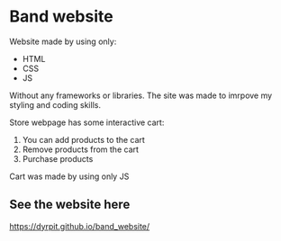 # Band website

Website made by using only:

- HTML
- CSS
- JS

Without any frameworks or libraries.
The site was made to imrpove my styling and coding skills.

Store webpage has some interactive cart:

1. You can add products to the cart
2. Remove products from the cart
3. Purchase products

Cart was made by using only JS

## See the website here

https://dyrpit.github.io/band_website/
